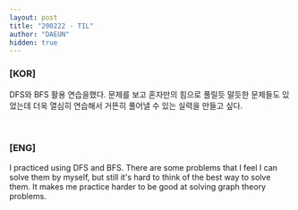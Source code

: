 ```yaml
---
layout: post
title: "200222 - TIL"
author: "DAEUN"
hidden: true
---
```


### [KOR]
DFS와 BFS 활용 연습을했다. 문제를 보고 혼자만의 힘으로 풀릴듯 말듯한 문제들도 있었는데 더욱 열심히 연습해서 거뜬히 풀어낼 수 있는 실력을 만들고 싶다.
<br><br><br>
### [ENG]
I practiced using DFS and BFS. There are some problems that I feel I can solve them by myself, but still it's hard to think of the best way to solve them. It makes me practice harder to be good at solving graph theory problems.